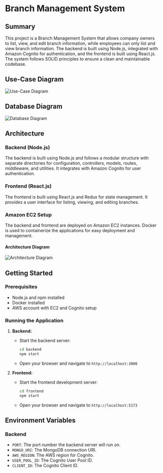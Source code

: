 # Branch Management System

## Summary

This project is a Branch Management System that allows company owners to list, view, and edit branch information, while employees can only list and view branch information. The backend is built using Node.js, integrated with Amazon Cognito for authentication, and the frontend is built using React.js. The system follows SOLID principles to ensure a clean and maintainable codebase.

## Use-Case Diagram

![Use-Case Diagram](use-case-diagram.png)

## Database Diagram

![Database Diagram](database-diagram.png)

## Architecture

### Backend (Node.js)

The backend is built using Node.js and follows a modular structure with separate directories for configuration, controllers, models, routes, middleware, and utilities. It integrates with Amazon Cognito for user authentication.

### Frontend (React.js)

The frontend is built using React.js and Redux for state management. It provides a user interface for listing, viewing, and editing branches.

### Amazon EC2 Setup

The backend and frontend are deployed on Amazon EC2 instances. Docker is used to containerize the applications for easy deployment and management.

#### Architecture Diagram

![Architecture Diagram](architecture-diagram.png)

## Getting Started

### Prerequisites

- Node.js and npm installed
- Docker installed
- AWS account with EC2 and Cognito setup

### Running the Application

1. **Backend:**

    - Start the backend server:

        ```bash
        cd backend
        npm start
        ```

    - Open your browser and navigate to `http://localhost:3000`

2. **Frontend:**

    - Start the frontend development server:

        ```bash
        cd frontend
        npm start
        ```

    - Open your browser and navigate to `http://localhost:5173`

## Environment Variables

### Backend

- `PORT`: The port number the backend server will run on.
- `MONGO_URI`: The MongoDB connection URI.
- `AWS_REGION`: The AWS region for Cognito.
- `USER_POOL_ID`: The Cognito User Pool ID.
- `CLIENT_ID`: The Cognito Client ID.


